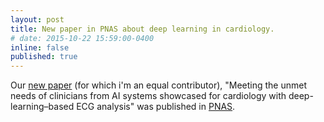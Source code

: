 ```yaml
---
layout: post
title: New paper in PNAS about deep learning in cardiology.
# date: 2015-10-22 15:59:00-0400
inline: false
published: true
---
```


Our [new paper](https://www.pnas.org/content/118/24/e2020620118) (for which i'm
an equal contributor), "Meeting the unmet needs of clinicians from AI systems
showcased for cardiology with deep-learning–based ECG analysis" was published
in [PNAS](https://pnas.org).

